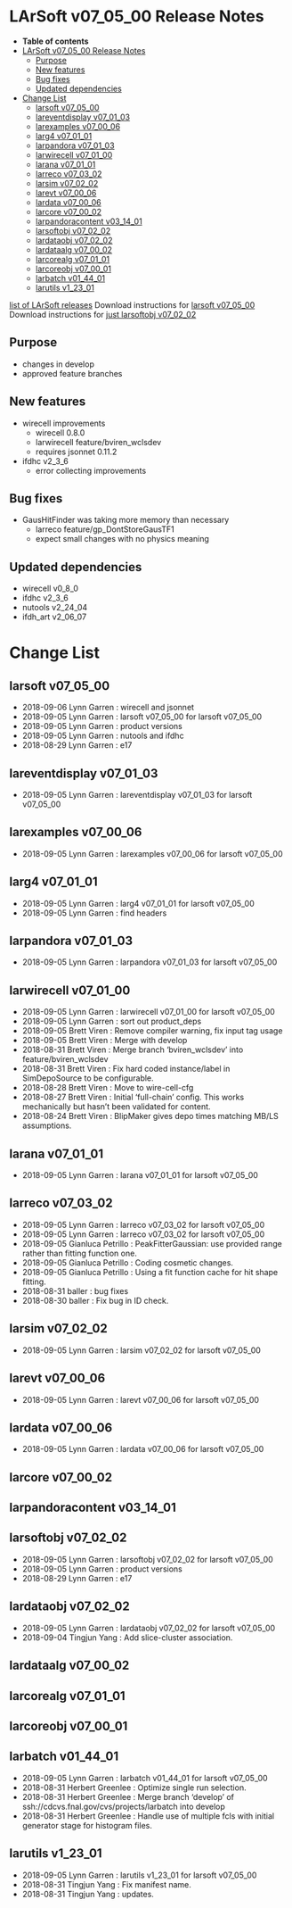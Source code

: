 LArSoft v07_05_00 Release Notes
======================================================================

-   **Table of contents**
-   [LArSoft v07_05_00 Release Notes](#LArSoft-v07_05_00-Release-Notes)
    -   [Purpose](#Purpose)
    -   [New features](#New-features)
    -   [Bug fixes](#Bug-fixes)
    -   [Updated dependencies](#Updated-dependencies)
-   [Change List](#Change-List)
    -   [larsoft v07_05_00](#larsoft-v07_05_00)
    -   [lareventdisplay v07_01_03](#lareventdisplay-v07_01_03)
    -   [larexamples v07_00_06](#larexamples-v07_00_06)
    -   [larg4 v07_01_01](#larg4-v07_01_01)
    -   [larpandora v07_01_03](#larpandora-v07_01_03)
    -   [larwirecell v07_01_00](#larwirecell-v07_01_00)
    -   [larana v07_01_01](#larana-v07_01_01)
    -   [larreco v07_03_02](#larreco-v07_03_02)
    -   [larsim v07_02_02](#larsim-v07_02_02)
    -   [larevt v07_00_06](#larevt-v07_00_06)
    -   [lardata v07_00_06](#lardata-v07_00_06)
    -   [larcore v07_00_02](#larcore-v07_00_02)
    -   [larpandoracontent v03_14_01](#larpandoracontent-v03_14_01)
    -   [larsoftobj v07_02_02](#larsoftobj-v07_02_02)
    -   [lardataobj v07_02_02](#lardataobj-v07_02_02)
    -   [lardataalg v07_00_02](#lardataalg-v07_00_02)
    -   [larcorealg v07_01_01](#larcorealg-v07_01_01)
    -   [larcoreobj v07_00_01](#larcoreobj-v07_00_01)
    -   [larbatch v01_44_01](#larbatch-v01_44_01)
    -   [larutils v1_23_01](#larutils-v1_23_01)

[list of LArSoft releases](LArSoft_release_list)
Download instructions for [larsoft v07_05_00](http://scisoft.fnal.gov/scisoft/bundles/larsoft/v07_05_00/larsoft-v07_05_00.html)
Download instructions for [just larsoftobj v07_02_02](http://scisoft.fnal.gov/scisoft/bundles/larsoftobj/v07_02_02/larsoftobj-v07_02_02.html)

Purpose
--------------------

-   changes in develop
-   approved feature branches

New features
------------------------------

-   wirecell improvements
    -   wirecell 0.8.0
    -   larwirecell feature/bviren_wclsdev
    -   requires jsonnet 0.11.2
-   ifdhc v2_3_6
    -   error collecting improvements

Bug fixes
------------------------

-   GausHitFinder was taking more memory than necessary
    -   larreco feature/gp_DontStoreGausTF1
    -   expect small changes with no physics meaning

Updated dependencies
----------------------------------------------

-   wirecell v0_8_0
-   ifdhc v2_3_6
-   nutools v2_24_04
-   ifdh_art v2_06_07

Change List
============================

larsoft v07_05_00
------------------------------------------

-   2018-09-06 Lynn Garren : wirecell and jsonnet
-   2018-09-05 Lynn Garren : larsoft v07_05_00 for larsoft v07_05_00
-   2018-09-05 Lynn Garren : product versions
-   2018-09-05 Lynn Garren : nutools and ifdhc
-   2018-08-29 Lynn Garren : e17

lareventdisplay v07_01_03
----------------------------------------------------------

-   2018-09-05 Lynn Garren : lareventdisplay v07_01_03 for larsoft v07_05_00

larexamples v07_00_06
--------------------------------------------------

-   2018-09-05 Lynn Garren : larexamples v07_00_06 for larsoft v07_05_00

larg4 v07_01_01
--------------------------------------

-   2018-09-05 Lynn Garren : larg4 v07_01_01 for larsoft v07_05_00
-   2018-09-05 Lynn Garren : find headers

larpandora v07_01_03
------------------------------------------------

-   2018-09-05 Lynn Garren : larpandora v07_01_03 for larsoft v07_05_00

larwirecell v07_01_00
--------------------------------------------------

-   2018-09-05 Lynn Garren : larwirecell v07_01_00 for larsoft v07_05_00
-   2018-09-05 Lynn Garren : sort out product_deps
-   2018-09-05 Brett Viren : Remove compiler warning, fix input tag usage
-   2018-09-05 Brett Viren : Merge with develop
-   2018-08-31 Brett Viren : Merge branch ‘bviren_wclsdev’ into feature/bviren_wclsdev
-   2018-08-31 Brett Viren : Fix hard coded instance/label in SimDepoSource to be configurable.
-   2018-08-28 Brett Viren : Move to wire-cell-cfg
-   2018-08-27 Brett Viren : Initial ‘full-chain’ config. This works mechanically but hasn’t been validated for content.
-   2018-08-24 Brett Viren : BlipMaker gives depo times matching MB/LS assumptions.

larana v07_01_01
----------------------------------------

-   2018-09-05 Lynn Garren : larana v07_01_01 for larsoft v07_05_00

larreco v07_03_02
------------------------------------------

-   2018-09-05 Lynn Garren : larreco v07_03_02 for larsoft v07_05_00
-   2018-09-05 Lynn Garren : larreco v07_03_02 for larsoft v07_05_00
-   2018-09-05 Gianluca Petrillo : PeakFitterGaussian: use provided range rather than fitting function one.
-   2018-09-05 Gianluca Petrillo : Coding cosmetic changes.
-   2018-09-05 Gianluca Petrillo : Using a fit function cache for hit shape fitting.
-   2018-08-31 baller : bug fixes
-   2018-08-30 baller : Fix bug in ID check.

larsim v07_02_02
----------------------------------------

-   2018-09-05 Lynn Garren : larsim v07_02_02 for larsoft v07_05_00

larevt v07_00_06
----------------------------------------

-   2018-09-05 Lynn Garren : larevt v07_00_06 for larsoft v07_05_00

lardata v07_00_06
------------------------------------------

-   2018-09-05 Lynn Garren : lardata v07_00_06 for larsoft v07_05_00

larcore v07_00_02
------------------------------------------

larpandoracontent v03_14_01
--------------------------------------------------------------

larsoftobj v07_02_02
------------------------------------------------

-   2018-09-05 Lynn Garren : larsoftobj v07_02_02 for larsoft v07_05_00
-   2018-09-05 Lynn Garren : product versions
-   2018-08-29 Lynn Garren : e17

lardataobj v07_02_02
------------------------------------------------

-   2018-09-05 Lynn Garren : lardataobj v07_02_02 for larsoft v07_05_00
-   2018-09-04 Tingjun Yang : Add slice-cluster association.

lardataalg v07_00_02
------------------------------------------------

larcorealg v07_01_01
------------------------------------------------

larcoreobj v07_00_01
------------------------------------------------

larbatch v01_44_01
--------------------------------------------

-   2018-09-05 Lynn Garren : larbatch v01_44_01 for larsoft v07_05_00
-   2018-08-31 Herbert Greenlee : Optimize single run selection.
-   2018-08-31 Herbert Greenlee : Merge branch ‘develop’ of ssh://cdcvs.fnal.gov/cvs/projects/larbatch into develop
-   2018-08-31 Herbert Greenlee : Handle use of multiple fcls with initial generator stage for histogram files.

larutils v1_23_01
------------------------------------------

-   2018-09-05 Lynn Garren : larutils v1_23_01 for larsoft v07_05_00
-   2018-08-31 Tingjun Yang : Fix manifest name.
-   2018-08-31 Tingjun Yang : updates.
